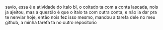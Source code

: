 savio, essa é a atividade do italo bl, o coitado ta com a conta lascada,
nois ja ajeitou, mas a questão é que o italo ta com outra conta, e não ia dar pra te nenviar hoje, 
então nois fez isso mesmo, mandou a tarefa dele no meu github, a minha tarefa ta no outro 
repositorio
